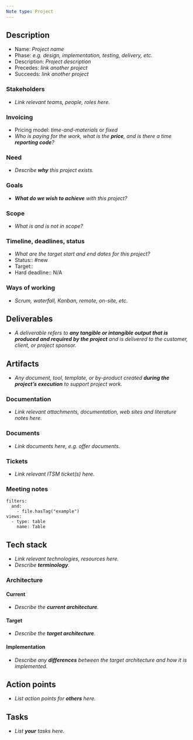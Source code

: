 ```yaml
---
Note type: Project
---
```

## Description

- Name: *Project name*
- Phase: *e.g. design, implementation, testing, delivery, etc.*
- Description: *Project description*
- Precedes: *link another project*
- Succeeds: *link another project*

### Stakeholders

- *Link relevant teams, people, roles here.*

### Invoicing

- Pricing model: *time-and-materials* or *fixed*
- *Who is paying for the work, what is the **price**, and is there a time **reporting code**?*

### Need

- *Describe **why** this project exists.*

### Goals

- ***What do we wish to achieve** with this project?*

### Scope

- *What is and is not in scope?*

### Timeline, deadlines, status

- *What are the target start and end dates for this project?*
- Status:: #new
- Target:: 
- Hard deadline:: N/A

### Ways of working

- *Scrum, waterfall, Kanban, remote, on-site, etc.*

## Deliverables

- *A deliverable refers to **any tangible or intangible output that is produced and required by the project** and is delivered to the customer, client, or project sponsor.*

## Artifacts

- *Any document, tool, template, or by-product created **during the project’s execution** to support project work.*

### Documentation

- *Link relevant attachments, documentation, web sites and literature notes here.*

### Documents

- *Link documents here, e.g. offer documents.*

### Tickets

- *Link relevant ITSM ticket(s) here.*

### Meeting notes

```base
filters:
  and:
    - file.hasTag("example")
views:
  - type: table
    name: Table
```

## Tech stack

- *Link relevant technologies, resources here.*
- *Describe **terminology***.

### Architecture

#### Current

- *Describe the **current architecture**.*

#### Target

- *Describe the **target architecture**.*

#### Implementation

- *Describe any **differences** between the target architecture and how it is implemented.*


## Action points

- *List action points for **others** here.*

## Tasks

- *List **your** tasks here.*